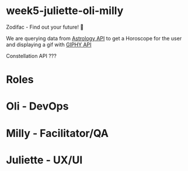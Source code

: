 # week5-juliette-oli-milly
Zodifac - Find out your future! :crystal_ball:

We are querying data from [Astrology API](https://astrologyapi.com/) to get a Horoscope for the user and displaying a gif with [GIPHY API](https://giphy.com/)

Constellation API ???

# Roles

# Oli - DevOps
# Milly - Facilitator/QA
# Juliette - UX/UI
